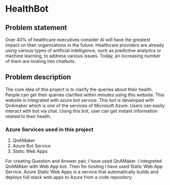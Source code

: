 # HealthBot

## Problem statement
Over 40% of healthcare executives consider AI will have the greatest impact on their organizations in the future. Healthcare providers are already using various types of artificial intelligence, such as predictive analytics or machine learning, to address various issues. Today, an increasing number of them are looking into chatbots.

## Problem description
The core idea of this project is to clarify the queries about their health. People can get their queries clarified within minutes using this website. This website is integrated with azure bot service. This bot is developed with QnAmaker which is one of the services of Microsoft Azure. Users can easily interact with bot via chat. Using this bot, user can get instant information related to their health.

### Azure Services used in this project

1. QnAMaker
2. Azure Bot Service
3. Static Web Apps

For creating Question and Answer pair, I have used QnAMaker. I integreted QnAMAker with Web App bot. Then for hosting I have used Static Web App Service. Azure Static Web Apps is a service that automatically builds and deploys full stack web apps to Azure from a code repository.
